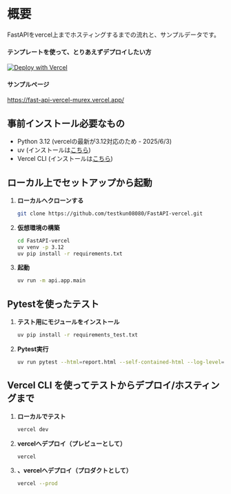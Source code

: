 # 概要
FastAPIをvercel上までホスティングするまでの流れと、サンプルデータです。

#### テンプレートを使って、とりあえずデプロイしたい方

[![Deploy with Vercel](https://vercel.com/button)](https://vercel.com/import/git?s=https://github.com/testkun08080/FastAPI-vercel)

#### サンプルページ
https://fast-api-vercel-murex.vercel.app/

## 事前インストール必要なもの

- Python 3.12 (vercelの最新が3.12対応のため - 2025/6/3)
- uv (インストールは[こちら](https://docs.astral.sh/uv/getting-started/installation/))
- Vercel CLI (インストールは[こちら](https://vercel.com/docs/cli#installing-vercel-cli/))

## ローカル上でセットアップから起動

1. **ローカルへクローンする**
    ```bash
    git clone https://github.com/testkun08080/FastAPI-vercel.git
   ```

3. **仮想環境の構築**
    ```bash
    cd FastAPI-vercel
    uv venv -p 3.12
    uv pip install -r requirements.txt
   ```
   
4. **起動**
    ```bash
    uv run -m api.app.main
   ```

## Pytestを使ったテスト
1. **テスト用にモジュールをインストール**
    ```bash
    uv pip install -r requirements_test.txt
   ```
1. **Pytest実行**
    ```bash
    uv run pytest --html=report.html --self-contained-html --log-level=INFO
   ```

## Vercel CLI を使ってテストからデプロイ/ホスティングまで

1. **ローカルでテスト**
    ```bash
    vercel dev
   ```

2. **vercelへデプロイ（プレビューとして）**
    ```bash
    vercel
   ```

3. **、vercelへデプロイ（プロダクトとして）**
    ```bash
    vercel --prod
   ```